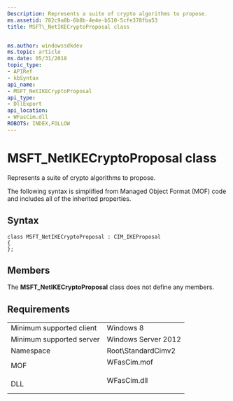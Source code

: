 ```yaml
---
Description: Represents a suite of crypto algorithms to propose.
ms.assetid: 782c9a8b-6b8b-4e4e-b510-5cfe378fba53
title: MSFT\_NetIKECryptoProposal class


ms.author: windowssdkdev
ms.topic: article
ms.date: 05/31/2018
topic_type: 
- APIRef
- kbSyntax
api_name: 
- MSFT_NetIKECryptoProposal
api_type: 
- DllExport
api_location: 
- WFasCim.dll
ROBOTS: INDEX,FOLLOW
---
```


# MSFT\_NetIKECryptoProposal class

Represents a suite of crypto algorithms to propose.

The following syntax is simplified from Managed Object Format (MOF) code and includes all of the inherited properties.

## Syntax

``` syntax
class MSFT_NetIKECryptoProposal : CIM_IKEProposal
{
};
```

## Members

The **MSFT\_NetIKECryptoProposal** class does not define any members.

## Requirements



|                                     |                                                                                        |
|-------------------------------------|----------------------------------------------------------------------------------------|
| Minimum supported client<br/> | Windows 8<br/>                                                                   |
| Minimum supported server<br/> | Windows Server 2012<br/>                                                         |
| Namespace<br/>                | Root\\StandardCimv2<br/>                                                         |
| MOF<br/>                      | <dl> <dt>WFasCim.mof</dt> </dl> |
| DLL<br/>                      | <dl> <dt>WFasCim.dll</dt> </dl> |



 

 




